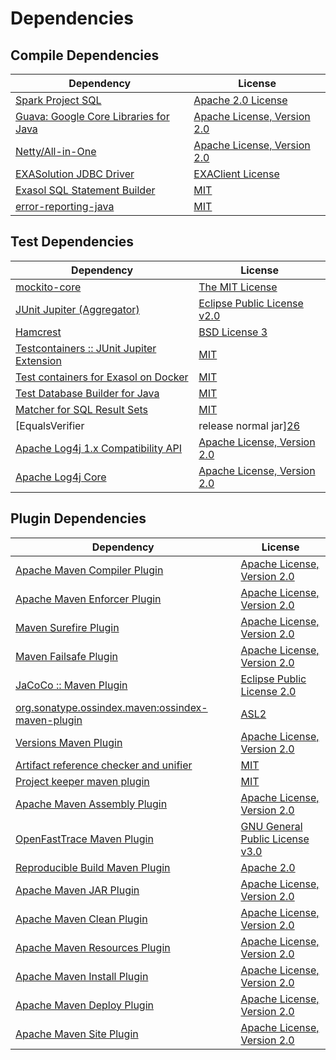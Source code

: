 <!-- @formatter:off -->
# Dependencies

## Compile Dependencies

| Dependency                                 | License                          |
| ------------------------------------------ | -------------------------------- |
| [Spark Project SQL][0]                     | [Apache 2.0 License][1]          |
| [Guava: Google Core Libraries for Java][2] | [Apache License, Version 2.0][3] |
| [Netty/All-in-One][4]                      | [Apache License, Version 2.0][5] |
| [EXASolution JDBC Driver][6]               | [EXAClient License][7]           |
| [Exasol SQL Statement Builder][8]          | [MIT][9]                         |
| [error-reporting-java][10]                 | [MIT][9]                         |

## Test Dependencies

| Dependency                                      | License                           |
| ----------------------------------------------- | --------------------------------- |
| [mockito-core][12]                              | [The MIT License][13]             |
| [JUnit Jupiter (Aggregator)][14]                | [Eclipse Public License v2.0][15] |
| [Hamcrest][16]                                  | [BSD License 3][17]               |
| [Testcontainers :: JUnit Jupiter Extension][18] | [MIT][19]                         |
| [Test containers for Exasol on Docker][20]      | [MIT][9]                          |
| [Test Database Builder for Java][22]            | [MIT][9]                          |
| [Matcher for SQL Result Sets][24]               | [MIT][9]                          |
| [EqualsVerifier | release normal jar][26]       | [Apache License, Version 2.0][27] |
| [Apache Log4j 1.x Compatibility API][28]        | [Apache License, Version 2.0][27] |
| [Apache Log4j Core][30]                         | [Apache License, Version 2.0][27] |

## Plugin Dependencies

| Dependency                                              | License                               |
| ------------------------------------------------------- | ------------------------------------- |
| [Apache Maven Compiler Plugin][32]                      | [Apache License, Version 2.0][27]     |
| [Apache Maven Enforcer Plugin][34]                      | [Apache License, Version 2.0][27]     |
| [Maven Surefire Plugin][36]                             | [Apache License, Version 2.0][27]     |
| [Maven Failsafe Plugin][38]                             | [Apache License, Version 2.0][27]     |
| [JaCoCo :: Maven Plugin][40]                            | [Eclipse Public License 2.0][41]      |
| [org.sonatype.ossindex.maven:ossindex-maven-plugin][42] | [ASL2][3]                             |
| [Versions Maven Plugin][44]                             | [Apache License, Version 2.0][27]     |
| [Artifact reference checker and unifier][46]            | [MIT][9]                              |
| [Project keeper maven plugin][48]                       | [MIT][9]                              |
| [Apache Maven Assembly Plugin][50]                      | [Apache License, Version 2.0][27]     |
| [OpenFastTrace Maven Plugin][52]                        | [GNU General Public License v3.0][53] |
| [Reproducible Build Maven Plugin][54]                   | [Apache 2.0][3]                       |
| [Apache Maven JAR Plugin][56]                           | [Apache License, Version 2.0][27]     |
| [Apache Maven Clean Plugin][58]                         | [Apache License, Version 2.0][27]     |
| [Apache Maven Resources Plugin][60]                     | [Apache License, Version 2.0][27]     |
| [Apache Maven Install Plugin][62]                       | [Apache License, Version 2.0][3]      |
| [Apache Maven Deploy Plugin][64]                        | [Apache License, Version 2.0][3]      |
| [Apache Maven Site Plugin][66]                          | [Apache License, Version 2.0][27]     |

[48]: https://github.com/exasol/project-keeper-maven-plugin
[10]: https://github.com/exasol/error-reporting-java
[3]: http://www.apache.org/licenses/LICENSE-2.0.txt
[2]: https://github.com/google/guava
[36]: https://maven.apache.org/surefire/maven-surefire-plugin/
[1]: http://www.apache.org/licenses/LICENSE-2.0.html
[7]: https://docs.exasol.com/connect_exasol/drivers/jdbc.htm
[4]: https://netty.io/netty-all/
[9]: https://opensource.org/licenses/MIT
[12]: https://github.com/mockito/mockito
[38]: https://maven.apache.org/surefire/maven-failsafe-plugin/
[28]: https://logging.apache.org/log4j/2.x/log4j-1.2-api/
[22]: https://github.com/exasol/test-db-builder-java
[8]: https://github.com/exasol/sql-statement-builder
[44]: http://www.mojohaus.org/versions-maven-plugin/
[17]: http://opensource.org/licenses/BSD-3-Clause
[32]: https://maven.apache.org/plugins/maven-compiler-plugin/
[19]: http://opensource.org/licenses/MIT
[60]: https://maven.apache.org/plugins/maven-resources-plugin/
[52]: https://github.com/itsallcode/openfasttrace-maven-plugin
[58]: https://maven.apache.org/plugins/maven-clean-plugin/
[41]: https://www.eclipse.org/legal/epl-2.0/
[5]: https://www.apache.org/licenses/LICENSE-2.0
[20]: https://github.com/exasol/exasol-testcontainers
[40]: https://www.jacoco.org/jacoco/trunk/doc/maven.html
[13]: https://github.com/mockito/mockito/blob/main/LICENSE
[24]: https://github.com/exasol/hamcrest-resultset-matcher
[54]: http://zlika.github.io/reproducible-build-maven-plugin
[66]: https://maven.apache.org/plugins/maven-site-plugin/
[53]: https://www.gnu.org/licenses/gpl-3.0.html
[27]: https://www.apache.org/licenses/LICENSE-2.0.txt
[26]: https://www.jqno.nl/equalsverifier
[34]: https://maven.apache.org/enforcer/maven-enforcer-plugin/
[6]: http://www.exasol.com
[15]: https://www.eclipse.org/legal/epl-v20.html
[30]: https://logging.apache.org/log4j/2.x/log4j-core/
[62]: http://maven.apache.org/plugins/maven-install-plugin/
[14]: https://junit.org/junit5/
[42]: https://sonatype.github.io/ossindex-maven/maven-plugin/
[18]: https://testcontainers.org
[0]: http://spark.apache.org/
[16]: http://hamcrest.org/JavaHamcrest/
[64]: http://maven.apache.org/plugins/maven-deploy-plugin/
[46]: https://github.com/exasol/artifact-reference-checker-maven-plugin
[56]: https://maven.apache.org/plugins/maven-jar-plugin/
[50]: https://maven.apache.org/plugins/maven-assembly-plugin/
